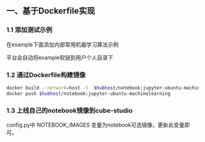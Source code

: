 
## 一、基于Dockerfile实现

### 1.1 添加测试示例
在example下面添加内部常用机器学习算法示例

平台会自动将example软链到用户个人目录下

### 1.2 通过Dockerfile构建镜像
```bash
docker build --network=host -t  $hubhost/notebook:jupyter-ubuntu-machinelearning -f Dockerfile .
docker push $hubhost/notebook:jupyter-ubuntu-machinelearning
```

### 1.3 上线自己的notebook镜像到cube-studio

config.py中 NOTEBOOK_IMAGES 变量为notebook可选镜像，更新此变量即可。

